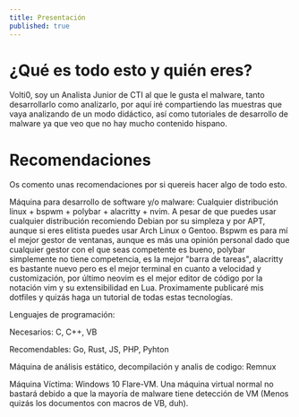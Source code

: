 ```yaml
---
title: Presentación
published: true
---
```


# [](#header-1)¿Qué es todo esto y quién eres?

Volti0, soy un Analista Junior de CTI al que le gusta el malware, tanto desarrollarlo como analizarlo, por aquí iré compartiendo las muestras que vaya analizando de un modo didáctico, así como tutoriales de desarrollo de malware ya que veo que no hay mucho contenido hispano.

# [](#header-2)Recomendaciones

Os comento unas recomendaciones por si quereis hacer algo de todo esto.

Máquina para desarrollo de software y/o malware: Cualquier distribución linux + bspwm + polybar + alacritty + nvim. A pesar de que puedes usar cualquier distribución recomiendo Debian por su simpleza y por APT, aunque si eres elitista puedes usar Arch Linux o Gentoo. Bspwm es para mí el mejor gestor de ventanas, aunque es más una opinión personal dado que cualquier gestor con el que seas competente es bueno, polybar simplemente no tiene competencia, es la mejor "barra de tareas", alacritty es bastante nuevo pero es el mejor terminal en cuanto a velocidad y customización, por último neovim es el mejor editor de código por la notación vim y su extensibilidad en Lua. Proximamente publicaré mis dotfiles y quizás haga un tutorial de todas estas tecnologías.

Lenguajes de programación:

Necesarios: C, C++, VB

Recomendables: Go, Rust, JS, PHP, Pyhton

Máquina de análisis estático, decompilación y analis de codigo: Remnux

Máquina Víctima: Windows 10 Flare-VM. Una máquina virtual normal no bastará debido a que la mayoría de malware tiene detección de VM (Menos quizás los documentos con macros de VB, duh). 

